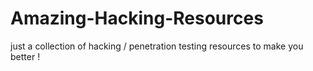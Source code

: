 # Amazing-Hacking-Resources
just a collection of hacking / penetration testing resources to make you better !  
